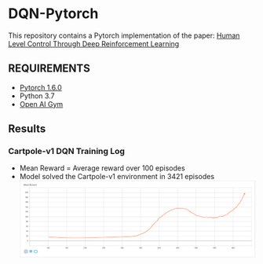 # DQN-Pytorch
This repository contains a Pytorch implementation of the paper: [Human Level Control Through Deep Reinforcement Learning](https://deepmind.com/research/publications/human-level-control-through-deep-reinforcement-learning)

## REQUIREMENTS
* [Pytorch 1.6.0](https://pytorch.org/)
* Python 3.7
* [Open AI Gym](https://gym.openai.com/docs/)

## Results
### Cartpole-v1 DQN Training Log
* Mean Reward = Average reward over 100 episodes
* Model solved the Cartpole-v1 environment in 3421 episodes
![Cartpole-v1 DQN Training Log](https://github.com/Olayemiy/DQN-Pytorch-Implementation/blob/master/training_avg_reward.PNG)

 
